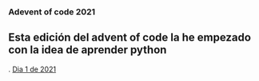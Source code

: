 ### Adevent of code 2021

## Esta edición del advent of code la he empezado con la idea de aprender python

. [Dia 1 de 2021](https://es.wikibooks.org/wiki/Python/Instalaci%C3%B3n_de_Python/Python_en_Mac_OS_X)
